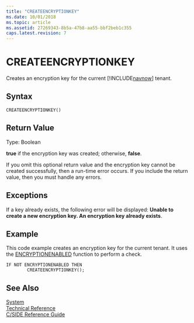 ```yaml
---
title: "CREATEENCRYPTIONKEY"
ms.date: 10/01/2018
ms.topic: article
ms.assetid: 27269343-8b5a-47b8-aa55-bbf2beb1c355
caps.latest.revision: 7
---
```

# CREATEENCRYPTIONKEY
Creates an encryption key for the current [!INCLUDE[navnow](includes/navnow_md.md)] tenant.  

## Syntax  

```  
CREATEENCRYPTIONKEY()  
```  

## Return Value  
 Type: Boolean  

 **true** if the encryption key was created; otherwise, **false**.  

 If you omit this optional return value and the encryption key cannot be created successfully, then a run-time error occurs. If you include the return value, then you must handle any errors.  

## Exceptions  
 If a key already exists, the following error will be displayed: **Unable to create a new encryption key. An encryption key already exists**.  

## Example  
 This code example creates an encryption key for the current tenant. It uses the [ENCRYPTIONENABLED](ENCRYPTIONENABLED.md) function to perform a check.  

```  
IF NOT ENCRYPTIONENABLED THEN  
        CREATEENCRYPTIONKEY();  
```  

## See Also  
 [System](System.md)   
 [Technical Reference](Technical-Reference.md)   
 [C/SIDE Reference Guide](C-SIDE-Reference-Guide.md)
